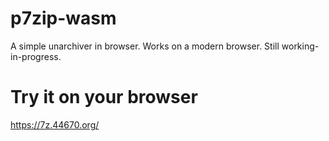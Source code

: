 # p7zip-wasm
A simple unarchiver in browser. Works on a modern browser.
Still working-in-progress.

# Try it on your browser
https://7z.44670.org/